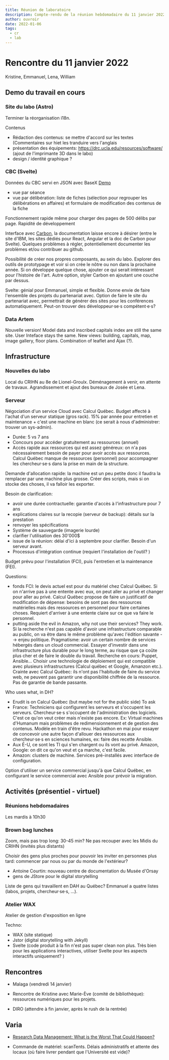 ```yaml
---
title: Réunion de laboratoire 
description: Compte-rendu de la réunion hebdomadaire du 11 janvier 2022
author: ouvroir
date: 2022-01-06
tags: 
  - cr
  - lab
---
```

# Rencontre du 11 janvier 2022

Kristine, Emmanuel, Lena, William 

## Demo du travail en cours

### Site du labo (Astro)
Terminer la réorganisation i18n.

Contenus
- Rédaction des contenus: se mettre d'accord sur les textes (Commentaires sur hiet les tranduire vers l'anglais
- présentation des équipements: https://drc.ucla.edu/resources/software/ (ajout de l'imprimante 3D dans le labo)
- design / identité graphique ?

### CBC (Svelte)
Données du CBC servi en JSON avec BaseX
[Demo](https://cbc-client.vercel.app/)
- vue par séance
- vue par délibération: liste de fiches (sélection pour regrouper les délibérations en affaires) et formulaire de modification des contenus de la fiche

Fonctionnement rapide même pour charger des pages de 500 délibs par page.
Rapidité de développement

Interface avec [Carbon](https://www.carbondesignsystem.com/), la documentation laisse encore à désirer (entre le site d'IBM, les sites dédiés pour React, Angular et la doc de Carbon pour Svelte). Quelques problèmes à régler, potentiellement documenter les problèmes et/ou contribuer au github. 

Possibilité de créer nos propres composants, au sein du labo. Explorer des outils de prototypage et voir si on crée le nôtre ou non dans la prochaine année. Si on développe quelque chose, ajouter ce qui serait intéressant pour l'histoire de l'art. 
Autre option, styler Carbon en ajoutant une couche par dessus. 

Svelte: génial pour Emmanuel, simple et flexible. Donne envie de faire l'ensemble des projets du partenariat avec. Option de faire le site du partenariat avec, permettrait de générer des sites pour les conférences automatiquement. Peut-on trouver des développeur·se·s compétent·e·s?

### Data Artem
Nouvelle version! 
Model data and inscribed capitals index are still the same site. 
User Inteface stays the same. New views: building, capitals, map, image gallery, floor plans.
Combination of leaflet and Ajax (?).

## Infrastructure

### Nouvelles du labo 
Local du CRIHN au 8e de Lionel-Groulx.
Déménagement à venir, en attente de travaux. Agrandissement et ajout des bureaux de Josée et Lena.


### Serveur
Négociation d'un service Cloud avec Calcul Québec. Budget affecté à l'achat d'un serveur statique (gros rack). 15% par année pour entretien et maintenance + c'est une machine en blanc (ce serait à nous d'administrer: trouver un sys-admin).
- Durée: 5 vs 7 ans
- Concours pour accéder gratuitement au ressources (annuel)
- Accès rapide aux ressources qui est assez généreux: on n'a pas nécessairement besoin de payer pour avoir accès aux ressources. Calcul Québec manque de ressources (personnel) pour accompagner les chercheur·se·s dans la prise en main de la structure. 

Demande d'allocation rapide: la machine est un peu petite donc il faudra la remplacer par une machine plus grosse. Créer des scripts, mais si on stocke des choses, il va falloir les exporter. 

Besoin de clarification: 
- avoir une durée contractuelle: garantie d'accès à l'infrastructure pour 7 ans
- explications claires sur la recopie (serveur de backup): détails sur la prestation
- renvoyer les spécifications 
- Système de sauvegarde (imagerie lourde)
- clarifier l'utilisation des 30'000$
- issue de la réunion: délai d'ici à septembre pour clarifier. Besoin d'un serveur avant.
- Processus d'intégration continue (requiert l'installation de l'outil? )

Budget prévu pour l'installation (FCI), puis l'entretien et la maintenance (FEI). 

Questions: 
- fonds FCI: le devis actuel est pour du matériel chez Calcul Québec. Si on n'arrive pas à une entente avec eux, on peut aller au privé et changer pour aller au privé. Calcul Québec propose de faire un justificatif de modification de dépense: besoins de sont pas des ressources matérielles mais des ressources en personnel pour faire certaines choses. Requiert d'arriver à une entente claire sur ce que va faire le personnel.
- putting aside the evil in Amazon, why not use their services? They work. Si la recherche n'est pas capable d'avoir une infrastructure comparable au public, on va être dans le même problème qu'avec l'édition savante --> enjeu politique. Pragmatisme: avoir un certain nombre de services hébergés dans un cloud commercial. Essayer d'investir dans une infrastructure plus durable pour le long terme, au risque que ça coûte plus cher et de faire le double du travail. Recherche en cours: Puppet, Ansible... Choisir une technologie de déploiement qui est compatible avec plusieurs infrastructures (Calcul québec et Google, Amanzon etc.). Crainte avec Calcul Québec: ils n'ont pas l'habitude de faire du service web, ne peuvent pas garantir une disponibilité chiffrée de la ressource. Pas de garantie de bande passante. 

Who uses what, in DH? 
- Erudit is on Calcul Québec (but maybe not for the public side) To ask
- France: Techniciens qui configurent les serveurs et s'occupent les serveurs. Chercheur·se·s s'occupent de l'administration des logiciels. C'est ce qu'on veut créer mais n'existe pas encore. Ex: Virtual machines d'Humanum mais problèmes de redimensionnement et de gestion des contenus. Modèle en train d'être revu. Hackathon en mai pour essayer de concevoir une autre façon d'allouer des ressources aux chercheur·se·s en sciences humaines, ex: faire des recette Ansible.
- Aux É-U, ce sont les TI qui s'en chargent ou ils vont au privé. Amazon, Google: on dit ce qu'on veut et ça marche, c'est facile.
- Amazon: clusters de machine. Services pré-installés avec interface de configuration. 

Option d'utiliser un service commercial jusqu'à que Calcul Québec, en configurant le service commercial avec Ansible pour prévoir la migration. 

## Activités  (présentiel - virtuel)

### Réunions hebdomadaires
Les mardis à 10h30

### Brown bag lunches
Zoom, mais pas trop long: 30-45 min? 
Ne pas recouper avec les Midis du CRIHN (invités plus distants)

Choisir des gens plus proches pour pouvoir les inviter en personnes plus tard: commencer par nous ou par du monde de l'extérieur? 
- Antoine Courtin: nouveau centre de documentation du Musée d'Orsay
- gens de JStore pour le digital storytelling

Liste de gens qui travaillent en DAH au Québec? Emmanuel a quatre listes (labos, projets, chercheur·se·s, ...).

### Atelier WAX
Atelier de gestion d'exposition en ligne

Techno:
- WAX (site statique)
- Jstor (digital storytelling with Jekyll)
- Svelte (code produit à la fin n'est pas super clean non plus. Très bien pour les applications interactives, utiliser Svelte pour les aspects interactifs uniquement?  )

## Rencontres
- Malaga (vendredi 14 janvier)
- Rencontre de Kristine avec Marie-Ève (comité de bibliothèque): ressources numériques pour les projets. 

- DIRO (attendre à fin janvier, après le rush de la rentrée)

## Varia

- [Research Data Management: What is the Worst That Could Happen?](https://github.com/ouvroir/labouvroir/issues/65)

- Commande de matériel: scanTents. Délais administratifs et attente des locaux (où faire livrer pendant que l'Université est vide)?